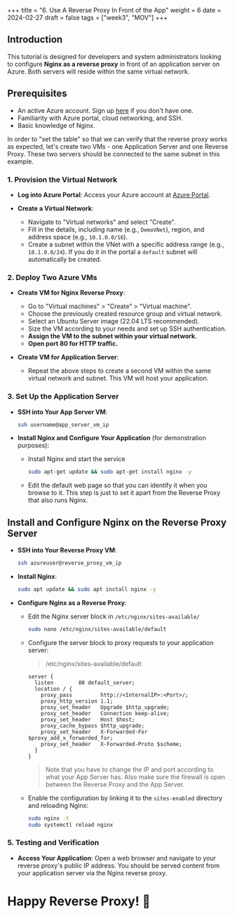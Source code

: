 +++
title = "6. Use A Reverse Proxy In Front of the App"
weight = 6
date = 2024-02-27
draft = false
tags = ["week3", "MOV"]
+++

## Introduction

This tutorial is designed for developers and system administrators looking to configure **Nginx as a reverse proxy** in front of an application server on Azure. Both servers will reside within the same virtual network.

## Prerequisites

- An active Azure account. Sign up [here](https://azure.microsoft.com/) if you don't have one.
- Familiarity with Azure portal, cloud networking, and SSH.
- Basic knowledge of Nginx.

In order to "set the table" so that we can verify that the reverse proxy works as expected, let's create two VMs - one Application Server and one Reverse Proxy. These two servers should be connected to the same subnet in this example.

### 1. **Provision the Virtual Network**

- **Log into Azure Portal**: Access your Azure account at [Azure Portal](https://portal.azure.com/).

- **Create a Virtual Network**:
  - Navigate to "Virtual networks" and select "Create".
  - Fill in the details, including name (e.g., `DemoVNet`), region, and address space (e.g., `10.1.0.0/16`).
  - Create a subnet within the VNet with a specific address range (e.g., `10.1.0.0/24`). If you do it in the portal a `default` subnet will automatically be created.

### 2. **Deploy Two Azure VMs**

- **Create VM for Nginx Reverse Proxy**:
  - Go to "Virtual machines" > "Create" > "Virtual machine".
  - Choose the previously created resource group and virtual network.
  - Select an Ubuntu Server image (22.04 LTS recommended).
  - Size the VM according to your needs and set up SSH authentication.
  - **Assign the VM to the subnet within your virtual network.**
  - **Open port 80 for HTTP traffic.**

- **Create VM for Application Server**:
  - Repeat the above steps to create a second VM within the same virtual network and subnet. This VM will host your application.

### 3. **Set Up the Application Server**

- **SSH into Your App Server VM**:

  ```bash
  ssh username@app_server_vm_ip
  ```
  
- **Install Nginx and Configure Your Application** (for demonstration purposes):
  - Install Nginx and start the service

    ```bash
    sudo apt-get update && sudo apt-get install nginx -y
    ```

  - Edit the default web page so that you can identify it when you browse to it. This step is just to set it apart from the Reverse Proxy that also runs Nginx.

## Install and Configure Nginx on the Reverse Proxy Server

- **SSH into Your Reverse Proxy VM**:

  ```bash
  ssh azureuser@reverse_proxy_vm_ip
  ```
- **Install Nginx**:

  ```bash
  sudo apt update && sudo apt install nginx -y
  ```
- **Configure Nginx as a Reverse Proxy**:
  - Edit the Nginx server block in `/etc/nginx/sites-available/`
	  
	  ```bash
	  sudo nano /etc/nginx/sites-available/default
	  ```
  - Configure the server block to proxy requests to your application server:

    > /etc/nginx/sites-available/default
  
    ```nginx
    server {
      listen        80 default_server;
      location / {
        proxy_pass         http://<InternalIP>:<Port>/;
        proxy_http_version 1.1;
        proxy_set_header   Upgrade $http_upgrade;
        proxy_set_header   Connection keep-alive;
        proxy_set_header   Host $host;
        proxy_cache_bypass $http_upgrade;
        proxy_set_header   X-Forwarded-For $proxy_add_x_forwarded_for;
        proxy_set_header   X-Forwarded-Proto $scheme;
      }
    }
    ```
	  
    > Note that you have to change the IP and port according to what your App Server has. Also make sure the firewall is open between the Reverse Proxy and the App Server.

  - Enable the configuration by linking it to the `sites-enabled` directory and reloading Nginx:
  
    ```bash
    sudo nginx -t
    sudo systemctl reload nginx
    ```

### 5. **Testing and Verification**

- **Access Your Application**: Open a web browser and navigate to your reverse proxy's public IP address. You should be served content from your application server via the Nginx reverse proxy.



# Happy Reverse Proxy! 🚀